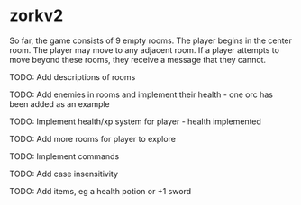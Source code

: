 # zorkv2
So far, the game consists of 9 empty rooms. The player begins in the center room. The player may move to any adjacent room. If a player attempts to move beyond these rooms, they receive a message that they cannot.

TODO: Add descriptions of rooms

TODO: Add enemies in rooms and implement their health - one orc has been added as an example

TODO: Implement health/xp system for player - health implemented

TODO: Add more rooms for player to explore

TODO: Implement commands

TODO: Add case insensitivity

TODO: Add items, eg a health potion or +1 sword
